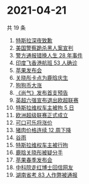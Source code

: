 # 2021-04-21

共 19 条

<!-- BEGIN ZHIHUSEARCH -->
<!-- 最后更新时间 Wed Apr 21 2021 18:02:20 GMT+0800 (China Standard Time) -->
1. [特斯拉深夜致歉](https://www.zhihu.com/search?q=特斯拉道歉)
1. [美国警察跪杀黑人案宣判](https://www.zhihu.com/search?q=弗洛伊德 )
1. [警方通报错换人生 28 年事件](https://www.zhihu.com/search?q=错换人生28年)
1. [印度飞香港航班 53 人确诊](https://www.zhihu.com/search?q=印度疫情)
1. [苹果发布会](https://www.zhihu.com/search?q=苹果新品发布会)
1. [关晓彤卡点为鹿晗庆生](https://www.zhihu.com/search?q=鹿晗关晓彤)
1. [狗狗币大涨](https://www.zhihu.com/search?q=狗狗币)
1. [《尚气》发布首支预告](https://www.zhihu.com/search?q=尚气)
1. [英超六强宣布退出欧超联赛](https://www.zhihu.com/search?q=欧超联赛)
1. [特斯拉维权车主被拘 5 日](https://www.zhihu.com/search?q=特斯拉车主维权)
1. [欧洲超级联赛正式成立](https://www.zhihu.com/search?q=欧超联赛)
1. [可口可乐将涨价](https://www.zhihu.com/search?q=可口可乐)
1. [猪肉价格连续 12 周下降](https://www.zhihu.com/search?q=猪肉价格)
1. [谷雨](https://www.zhihu.com/search?q=谷雨)
1. [特斯拉维权车主被行拘](https://www.zhihu.com/search?q=特斯拉车主维权)
1. [鹿晗关晓彤被疑分手](https://www.zhihu.com/search?q=鹿晗关晓彤)
1. [苹果春季发布会](https://www.zhihu.com/search?q=苹果发布会)
1. [中科院走红博士回信网友](https://www.zhihu.com/search?q=博士论文致谢)
1. [湖南省考 83 人作弊被通报](https://www.zhihu.com/search?q=湖南省考)
<!-- END ZHIHUSEARCH -->
